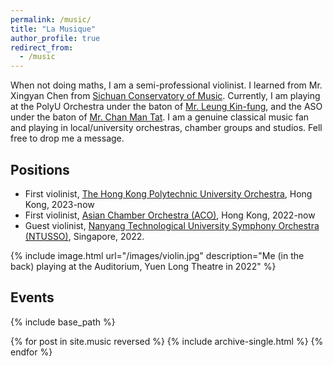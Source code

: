 ```yaml
---
permalink: /music/
title: "La Musique"
author_profile: true
redirect_from: 
  - /music
---
```

When not doing maths, I am a semi-professional violinist. I learned from Mr. Xingyan Chen from [Sichuan Conservatory of Music](http://www.sccm.cn
). Currently, I am playing at the PolyU Orchestra under the baton of [Mr. Leung Kin-fung](http://www.leungkinfung.com/bio.php), and the ASO under the baton of [Mr. Chan Man Tat](https://acohk.org/#Conductor). I am a genuine classical music fan and playing in local/university orchestras, chamber groups and studios. Fell free to drop me a message.


## Positions
* First violinist, [The Hong Kong Polytechnic University Orchestra](https://www.polyu.edu.hk/cpeo/polyu-orchestra/), Hong Kong, 2023-now
* First violinist, [Asian Chamber Orchestra (ACO)](https://acohk.org/), Hong Kong, 2022-now
* Guest violinist, [Nanyang Technological University Symphony Orchestra (NTUSSO)](https://ntusymphonyorchest.wixsite.com/website), Singapore, 2022.

{% include image.html url="/images/violin.jpg" description="Me (in the back) playing at the Auditorium, Yuen Long Theatre in 2022" %}

## Events
{% include base_path %}

{% for post in site.music reversed %}
  {% include archive-single.html %}
{% endfor %}
